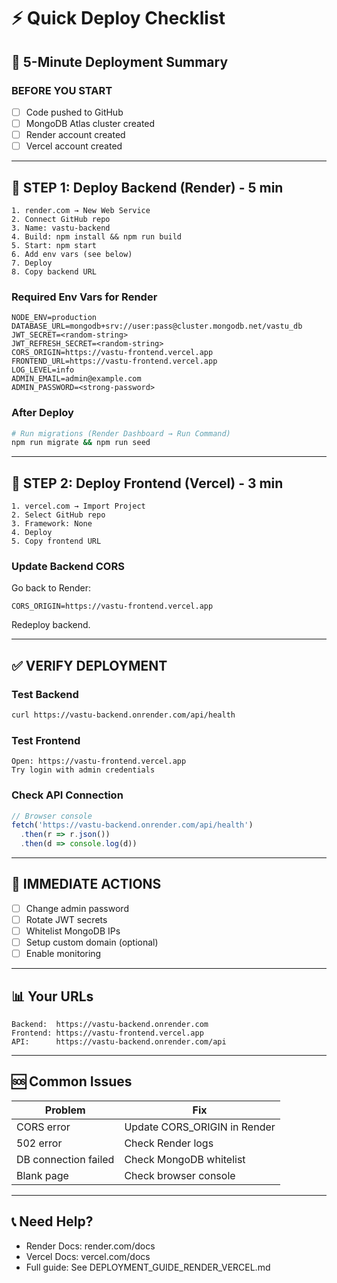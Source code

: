# ⚡ Quick Deploy Checklist

## 🎯 5-Minute Deployment Summary

### BEFORE YOU START
- [ ] Code pushed to GitHub
- [ ] MongoDB Atlas cluster created
- [ ] Render account created
- [ ] Vercel account created

---

## 🔴 STEP 1: Deploy Backend (Render) - 5 min

```
1. render.com → New Web Service
2. Connect GitHub repo
3. Name: vastu-backend
4. Build: npm install && npm run build
5. Start: npm start
6. Add env vars (see below)
7. Deploy
8. Copy backend URL
```

### Required Env Vars for Render
```
NODE_ENV=production
DATABASE_URL=mongodb+srv://user:pass@cluster.mongodb.net/vastu_db
JWT_SECRET=<random-string>
JWT_REFRESH_SECRET=<random-string>
CORS_ORIGIN=https://vastu-frontend.vercel.app
FRONTEND_URL=https://vastu-frontend.vercel.app
LOG_LEVEL=info
ADMIN_EMAIL=admin@example.com
ADMIN_PASSWORD=<strong-password>
```

### After Deploy
```bash
# Run migrations (Render Dashboard → Run Command)
npm run migrate && npm run seed
```

---

## 🔵 STEP 2: Deploy Frontend (Vercel) - 3 min

```
1. vercel.com → Import Project
2. Select GitHub repo
3. Framework: None
4. Deploy
5. Copy frontend URL
```

### Update Backend CORS
Go back to Render:
```
CORS_ORIGIN=https://vastu-frontend.vercel.app
```
Redeploy backend.

---

## ✅ VERIFY DEPLOYMENT

### Test Backend
```bash
curl https://vastu-backend.onrender.com/api/health
```

### Test Frontend
```
Open: https://vastu-frontend.vercel.app
Try login with admin credentials
```

### Check API Connection
```javascript
// Browser console
fetch('https://vastu-backend.onrender.com/api/health')
  .then(r => r.json())
  .then(d => console.log(d))
```

---

## 🔐 IMMEDIATE ACTIONS

- [ ] Change admin password
- [ ] Rotate JWT secrets
- [ ] Whitelist MongoDB IPs
- [ ] Setup custom domain (optional)
- [ ] Enable monitoring

---

## 📊 Your URLs

```
Backend:  https://vastu-backend.onrender.com
Frontend: https://vastu-frontend.vercel.app
API:      https://vastu-backend.onrender.com/api
```

---

## 🆘 Common Issues

| Problem | Fix |
|---------|-----|
| CORS error | Update CORS_ORIGIN in Render |
| 502 error | Check Render logs |
| DB connection failed | Check MongoDB whitelist |
| Blank page | Check browser console |

---

## 📞 Need Help?

- Render Docs: render.com/docs
- Vercel Docs: vercel.com/docs
- Full guide: See DEPLOYMENT_GUIDE_RENDER_VERCEL.md


